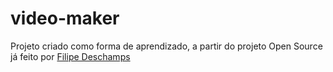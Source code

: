 # video-maker
Projeto criado como forma de aprendizado, a partir do projeto Open Source já feito por [Filipe Deschamps](https://www.youtube.com/channel/UCU5JicSrEM5A63jkJ2QvGYw)
